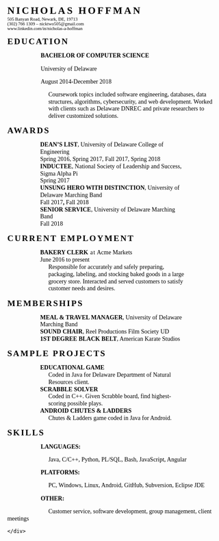 <!-- To see my portfolio, go to nhoffudel.github.io -->

<html>

<head>
	<meta http-equiv="Content-Type" content="text/html;charset=utf-8" />
	<!-- <link href="style.css" rel="stylesheet" type="text/css" /> -->
	<title>Nick Hoffman's Resume</title>
	<style>
		.block_ {
    display: block;
    font-size: 1.66667em;
    font-weight: bold;
    letter-spacing: 3pt;
    line-height: 1.2;
    margin-bottom: 0;
    margin-left: 0;
    margin-right: 0;
    margin-top: 0;
    padding-bottom: 0;
    padding-left: 0;
    padding-right: 0;
    padding-top: 0;
    text-align: left;
    text-transform: uppercase
    }
.block_1 {
    display: block;
    font-size: 0.75em;
    margin-bottom: 0;
    margin-left: 0;
    margin-right: 0;
    margin-top: 0;
    padding-bottom: 0;
    padding-left: 0;
    padding-right: 0;
    padding-top: 0;
    text-align: left
    }
.block_2 {
    display: block;
    font-size: 1.41667em;
    font-weight: bold;
    letter-spacing: 2pt;
    line-height: 1.2;
    margin-bottom: 10pt;
    margin-left: 0;
    margin-right: 0;
    margin-top: 10pt;
    padding-bottom: 0;
    padding-left: 0;
    padding-right: 0;
    padding-top: 0;
    text-align: left
    }
.block_3 {
    display: block;
    font-weight: bold;
    line-height: 1.2;
    margin-bottom: 10pt;
    margin-left: 58.5pt;
    margin-right: 0;
    margin-top: 10pt;
    padding-bottom: 0;
    padding-left: 0;
    padding-right: 0;
    padding-top: 0;
    text-align: left
    }
.block_4 {
    display: block;
    line-height: 1.2;
    margin-bottom: 10pt;
    margin-left: 58.5pt;
    margin-right: 0;
    margin-top: 10pt;
    padding-bottom: 0;
    padding-left: 0;
    padding-right: 0;
    padding-top: 0;
    text-align: left
    }
.block_5 {
    display: block;
    line-height: 1.2;
    margin-bottom: 10pt;
    margin-left: 72pt;
    margin-right: 0;
    margin-top: 10pt;
    padding-bottom: 0;
    padding-left: 0;
    padding-right: 0;
    padding-top: 0;
    text-align: left
    }
.block_6 {
    display: block;
    line-height: 1.2;
    margin-bottom: 0;
    margin-left: 57.6pt;
    margin-right: 57.6pt;
    margin-top: 0;
    padding-bottom: 0;
    padding-left: 0;
    padding-right: 0;
    padding-top: 0;
    text-align: left
    }
.block_7 {
    display: block;
    line-height: 1.2;
    margin-bottom: 0;
    margin-left: 72pt;
    margin-right: 57.6pt;
    margin-top: 0;
    padding-bottom: 0;
    padding-left: 0;
    padding-right: 0;
    padding-top: 0;
    text-align: left
    }
.block_8 {
    display: block;
    font-weight: bold;
    letter-spacing: 0;
    line-height: 1.2;
    margin-bottom: 0;
    margin-left: 57.6pt;
    margin-right: 57.6pt;
    margin-top: 0;
    padding-bottom: 0;
    padding-left: 0;
    padding-right: 0;
    padding-top: 0;
    text-align: left;
    text-transform: uppercase
    }
.block_9 {
    display: block;
    font-weight: bold;
    line-height: 1.2;
    margin-bottom: 0;
    margin-left: 57.6pt;
    margin-right: 57.6pt;
    margin-top: 0;
    padding-bottom: 0;
    padding-left: 0;
    padding-right: 0;
    padding-top: 0;
    text-align: left
    }
.block_10 {
    display: block;
    font-weight: bold;
    line-height: 1.2;
    margin-bottom: 10pt;
    margin-left: 0;
    margin-right: 0;
    margin-top: 10pt;
    padding-bottom: 0;
    padding-left: 0;
    padding-right: 0;
    padding-top: 0;
    text-align: left;
    text-indent: 58.5pt
    }
.block_11 {
    display: block;
    line-height: 1.2;
    margin-bottom: 10pt;
    margin-left: 63pt;
    margin-right: 0;
    margin-top: 10pt;
    padding-bottom: 0;
    padding-left: 0;
    padding-right: 0;
    padding-top: 0;
    text-align: left;
    text-indent: 9pt
    }
.block_12 {
    display: block;
    line-height: 1.2;
    margin-bottom: 10pt;
    margin-left: 0;
    margin-right: 0;
    margin-top: 10pt;
    padding-bottom: 0;
    padding-left: 0;
    padding-right: 0;
    padding-top: 0;
    text-align: left;
    text-indent: 72pt
    }
.calibre {
    color: black;
    display: block;
    font-family: "Times New Roman", serif;
    font-size: 1em;
    margin-bottom: 0;
    margin-left: 5pt;
    margin-right: 5pt;
    margin-top: 0;
    padding-left: 0;
    padding-right: 0
    }
.calibre1 {
    font-weight: bold;
    line-height: 1.2
    }
.tab {
    line-height: 1.2;
    white-space: pre
    }
.text_ {
    font-weight: bold;
    letter-spacing: 0;
    line-height: 1.2;
    text-transform: uppercase
    }
.text_1 {
    letter-spacing: 1pt;
    line-height: 1.2;
    text-transform: uppercase
    }
.text_2 {
    letter-spacing: 1pt;
    line-height: 1.2
    }

@page {
    margin-bottom: 5pt;
    margin-top: 5pt
    }
	</style>
</head>

<body>
	<div class="calibre" id="calibre_link-0">
		<p class="block_">Nicholas Hoffman</p>
		<p class="block_1">505 Banyan Road, Newark, DE, 19713</p>
		<p class="block_1">(302) 766 1309 &ndash; nicktwo505@gmail.com</p>
		<p class="block_1">www.linkedin.com/in/nicholas-a-hoffman</p>
		<h1 class="block_2" id="calibre_link-1">EDUCATION</h1>
		<p class="block_3">BACHELOR OF COMPUTER SCIENCE</p>
		<p class="block_4">University of Delaware</p>
		<p class="block_4">August 2014-December 2018</p>
		<p class="block_5">Coursework topics included software engineering, databases, data structures, algorithms,
			cybersecurity, and web development. Worked with clients such as Delaware DNREC and private researchers to
			deliver customized solutions.</p>
		<h1 class="block_2" id="calibre_link-2">AWARDS<span class="tab">&nbsp;&nbsp;&nbsp;&nbsp;&nbsp;&nbsp;</span></h1>
		<p class="block_6"><b class="calibre1">DEAN’S LIST</b>, University of Delaware College of Engineering</p>
		<p class="block_6">Spring 2016, Spring 2017, Fall 2017, Spring 2018<span
				class="tab">&nbsp;&nbsp;&nbsp;&nbsp;&nbsp;&nbsp;</span></p>
		<p class="block_6"><b class="calibre1">INDUCTEE</b>,<b class="calibre1"> </b>National Society of Leadership and
			Success, Sigma Alpha Pi<b class="calibre1"> </b></p>
		<p class="block_6">Spring 2017</p>
		<p class="block_6"><b class="calibre1">UNSUNG HERO WITH DISTINCTION</b>, University of Delaware Marching Band
		</p>
		<p class="block_6">Fall 2017<b class="calibre1">, </b>Fall 2018</p>
		<p class="block_6"><b class="calibre1">SENIOR SERVICE</b>, University of Delaware Marching Band</p>
		<p class="block_6">Fall 2018</p>
		<h1 class="block_2" id="calibre_link-3">CURRENT EMPLOYMENT</h1>
		<p class="block_6"><span class="text_">BAKERY CLERK</span><span class="text_1"> </span><span
				class="text_2">at</span> Acme Markets</p>
		<p class="block_6">June 2016 to present</p>
		<p class="block_7">Responsible for accurately and safely preparing, packaging, labeling, and stocking baked
			goods in a large grocery store. Interacted and served customers to satisfy customer needs and desires.</p>
		<h1 class="block_2" id="calibre_link-4">MEMBERSHIPS</h1>
		<p class="block_6"><b class="calibre1">MEAL &amp; TRAVEL MANAGER</b>,<b class="calibre1"> </b>University of
			Delaware Marching Band</p>
		<p class="block_6"><b class="calibre1">SOUND CHAIR</b>,<b class="calibre1"> </b>Reel Productions Film Society UD
		</p>
		<p class="block_6"><b class="calibre1">1ST DEGREE BLACK BELT</b>, American Karate Studios</p>
		<h1 class="block_2" id="calibre_link-5">SAMPLE PROJECTS</h1>
		<p class="block_6"><span class="text_">Educational Game</span> </p>
		<p class="block_7">Coded in Java for Delaware Department of Natural Resources client.</p>
		<p class="block_8">Scrabble Solver</p>
		<p class="block_7">Coded in C++. Given Scrabble board, find highest-scoring possible plays.</p>
		<p class="block_9">ANDROID CHUTES &amp; LADDERS</p>
		<p class="block_7">Chutes &amp; Ladders game coded in Java for Android.</p>
		<h1 class="block_2" id="calibre_link-6">SKILLS</h1>
		<p class="block_10">LANGUAGES:</p>
		<p class="block_11">Java, C/C++, Python, PL/SQL, Bash, JavaScript, Angular</p>
		<p class="block_10">PLATFORMS:</p>
		<p class="block_12">PC, Windows, Linux, Android, GitHub, Subversion, Eclipse JDE</p>
		<p class="block_10">OTHER:</p>
		<p class="block_12">Customer service, software development, group management, client meetings</p>

	</div>

</body>

</html>

